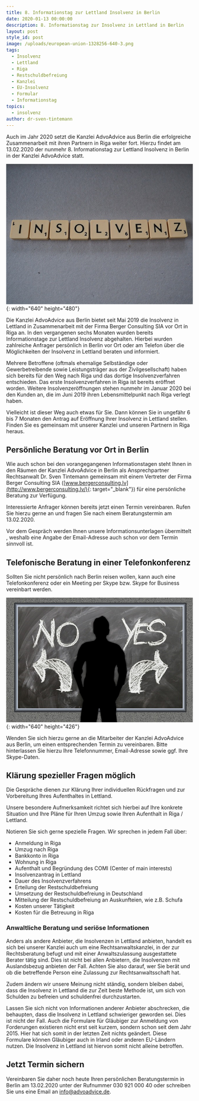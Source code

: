```yaml
---
title: 8. Informationstag zur Lettland Insolvenz in Berlin
date: 2020-01-13 00:00:00
description: 8. Informationstag zur Insolvenz in Lettland in Berlin
layout: post
style_id: post
image: /uploads/european-union-1328256-640-3.png
tags:
  - Insolvenz
  - Lettland
  - Riga
  - Restschuldbefreiung
  - Kanzlei
  - EU-Insolvenz
  - Formular
  - Informationstag
topics:
  - insolvenz
author: dr-sven-tintemann
---
```


Auch im Jahr 2020 setzt die Kanzlei AdvoAdvice aus Berlin die erfolgreiche Zusammenarbeit mit ihren Partnern in Riga weiter fort. Hierzu findet am 13.02.2020 der nunmehr 8. Informationstag zur Lettland Insolvenz in Berlin in der Kanzlei AdvoAdvice statt.

![](/uploads/bankruptcy-2774830-6401-1.jpg){: width="640" height="480"}

Die Kanzlei AdvoAdvice aus Berlin bietet seit Mai 2019 die Insolvenz in Lettland in Zusammenarbeit mit der Firma Berger Consulting SIA vor Ort in Riga an. In den vergangenen sechs Monaten wurden bereits Informationstage zur Lettland Insolvenz abgehalten. Hierbei wurden zahlreiche Anfrager persönlich in Berlin vor Ort oder am Telefon &uuml;ber die Möglichkeiten der Insolvenz in Lettland beraten und informiert.&nbsp;

Mehrere Betroffene (oftmals ehemalige Selbst&auml;ndige oder Gewerbetreibende sowie Leistungstr&auml;ger aus der Zivilgesellschaft) haben sich bereits f&uuml;r den Weg nach Riga und das dortige Insolvenzverfahren entschieden. Das erste Insolvenzverfahren in Riga ist bereits eröffnet worden. Weitere Insolvenzeröffnungen stehen nunmehr im Januar 2020 bei den Kunden an, die im Juni 2019 ihren Lebensmittelpunkt nach Riga verlegt haben.

Vielleicht ist dieser Weg auch etwas f&uuml;r Sie. Dann können Sie in ungef&auml;hr 6 bis 7 Monaten den Antrag auf Eröffnung Ihrer Insolvenz in Lettland stellen. Finden Sie es gemeinsam mit unserer Kanzlei und unseren Partnern in Riga heraus.&nbsp;

## Persönliche Beratung vor Ort in Berlin

Wie auch schon bei den vorangegangenen Informationstagen steht Ihnen in den R&auml;umen der Kanzlei AdvoAdvice in Berlin als Ansprechpartner Rechtsanwalt Dr. Sven Tintemann gemeinsam mit einem Vertreter der Firma Berger Consulting SIA ([www.bergerconsulting.lv](http://www.bergerconsulting.lv/){: target="_blank"}) f&uuml;r eine persönliche Beratung zur Verf&uuml;gung.

Interessierte Anfrager können bereits jetzt einen Termin vereinbaren. Rufen Sie hierzu gerne an und fragen Sie nach einem Beratungstermin am 13.02.2020.&nbsp;&nbsp;

Vor dem Gespr&auml;ch werden Ihnen unsere Informationsunterlagen &uuml;bermittelt , weshalb eine Angabe der Email-Adresse auch schon vor dem Termin sinnvoll ist.

## Telefonische Beratung in einer Telefonkonferenz

Sollten Sie nicht persönlich nach Berlin reisen wollen, kann auch eine Telefonkonferenz oder ein Meeting per Skype bzw. Skype for Business vereinbart werden.

![](/uploads/board-2084774-640-2.jpg){: width="640" height="426"}

Wenden Sie sich hierzu gerne an die Mitarbeiter der Kanzlei AdvoAdvice aus Berlin, um einen entsprechenden Termin zu vereinbaren. Bitte hinterlassen Sie hierzu Ihre Telefonnummer, Email-Adresse sowie ggf. Ihre Skype-Daten.

## Kl&auml;rung spezieller Fragen möglich

Die Gespr&auml;che dienen zur Kl&auml;rung Ihrer individuellen R&uuml;ckfragen und zur Vorbereitung Ihres Aufenthaltes in Lettland.

Unsere besondere Aufmerksamkeit richtet sich hierbei auf Ihre konkrete Situation und Ihre Pl&auml;ne f&uuml;r Ihren Umzug sowie Ihren Aufenthalt in Riga / Lettland.

Notieren Sie sich gerne spezielle Fragen. Wir sprechen in jedem Fall &uuml;ber:

* Anmeldung in Riga
* Umzug nach Riga
* Bankkonto in Riga
* Wohnung in Riga
* Aufenthalt und Begr&uuml;ndung des COMI (Center of main interests)
* Insolvenzantrag in Lettland
* Dauer des Insolvenzverfahrens
* Erteilung der Restschuldbefreiung
* Umsetzung der Restschuldbefreiung in Deutschland
* Mitteilung der Restschuldbefreiung an Auskunfteien, wie z.B. Schufa
* Kosten unserer T&auml;tigkeit
* Kosten f&uuml;r die Betreuung in Riga

### Anwaltliche Beratung und seriöse Informationen

Anders als andere Anbieter, die Insolvenzen in Lettland anbieten, handelt es sich bei unserer Kanzlei auch um eine Rechtsanwaltskanzlei, in der zur Rechtsberatung befugt und mit einer Anwaltszulassung ausgestattete Berater t&auml;tig sind. Dies ist nicht bei allen Anbietern, die Insolvenzen mit Auslandsbezug anbieten der Fall. Achten Sie also darauf, wer Sie ber&auml;t und ob die betreffende Person eine Zulassung zur Rechtsanwaltsschaft hat.&nbsp;

Zudem &auml;ndern wir unsere Meinung nicht st&auml;ndig, sondern bleiben dabei, dass die Insolvenz in Lettland die zur Zeit beste Methode ist, um sich von Schulden zu befreien und schuldenfrei durchzustarten.&nbsp;

Lassen Sie sich nicht von Informationen anderer Anbieter abschrecken, die behaupten, dass die Insolvenz in Lettland schwieriger geworden sei. Dies ist nicht der Fall. Auch die Formulare f&uuml;r Gl&auml;ubiger zur Anmeldung von Forderungen existieren nicht erst seit kurzem, sondern schon seit dem Jahr 2015. Hier hat sich somit in der letzten Zeit nichts ge&auml;ndert. Diese Formulare können Gl&auml;ubiger auch in Irland oder anderen EU-L&auml;ndern nutzen. Die Insolvenz in Lettland ist hiervon somit nicht alleine betroffen.&nbsp;

## Jetzt Termin sichern

Vereinbaren Sie daher noch heute Ihren persönlichen Beratungstermin in Berlin am 13.02.2020 unter der Rufnummer 030 921 000 40 oder schreiben Sie uns eine Email an info@advoadvice.de.